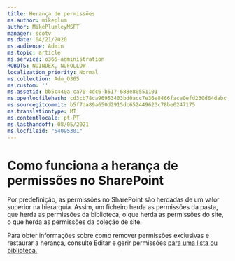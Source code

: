 ```yaml
---
title: Herança de permissões
ms.author: mikeplum
author: MikePlumleyMSFT
manager: scotv
ms.date: 04/21/2020
ms.audience: Admin
ms.topic: article
ms.service: o365-administration
ROBOTS: NOINDEX, NOFOLLOW
localization_priority: Normal
ms.collection: Adm_O365
ms.custom: ''
ms.assetid: bb5c440a-ca70-4dc6-b517-688e80551101
ms.openlocfilehash: cd3cb78ca96953403bd0acc7e36e8466face0efd230d64dabcf055185c8ab12a
ms.sourcegitcommit: b5f7da89a650d2915dc652449623c78be6247175
ms.translationtype: MT
ms.contentlocale: pt-PT
ms.lasthandoff: 08/05/2021
ms.locfileid: "54095301"
---
```

# <a name="how-permissions-inheritance-works-in-sharepoint"></a>Como funciona a herança de permissões no SharePoint

Por predefinição, as permissões no SharePoint são herdadas de um valor superior na hierarquia. Assim, um ficheiro herda as permissões da pasta, que herda as permissões da biblioteca, o que herda as permissões do site, o que herda as permissões da coleção de site.
  
Para obter informações sobre como remover permissões exclusivas e restaurar a herança, consulte Editar e gerir permissões [para uma lista ou biblioteca.](https://go.microsoft.com/fwlink/?linkid=869946)
  

